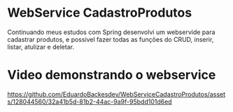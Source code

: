 # WebService CadastroProdutos

Continuando meus estudos com Spring desenvolvi um webservide para cadastrar produtos, e possivel fazer todas as funções do CRUD, inserir, listar, atulizar e deletar.

# Video demonstrando o webservice
https://github.com/EduardoBackesdev/WebServiceCadastroProdutos/assets/128044560/32a41b5d-81b2-44ac-9a9f-95bdd101d6ed

